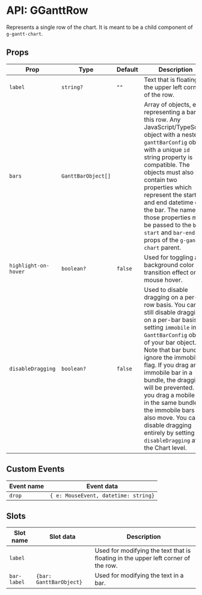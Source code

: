 # API: GGanttRow
Represents a single row of the chart. It is meant to be a child component of `g-gantt-chart`.  

## Props
| Prop        | Type    | Default | Description                  |
|-------------|---------|---------|------------------------------|
| `label`     |`string?`| `""`    | Text that is floating in the upper left corner of the row.
| `bars`      |`GanttBarObject[]`|  | Array of objects, each representing a bar in this row. Any JavaScript/TypeScript object with a nested `ganttBarConfig` object with a unique `id` string property is compatible. The objects must also contain two properties which represent the start and end datetime of the bar. The names of those properties must be passed  to the `bar-start` and `bar-end` props of the `g-gantt-chart` parent.
| `highlight-on-hover` | `boolean?` | `false` | Used for toggling a background color transition effect on mouse hover.
| `disableDragging` | `boolean?` | `false` | Used to disable dragging on a per-row basis. You can still disable dragging on a per-bar basis by setting `immobile` in the `GanttBarConfig` object of your bar object. Note that bar bundles ignore the immobile flag. If you drag an immobile bar in a bundle, the dragging will be prevented. If you drag a mobile bar in the same bundle, the immobile bars will also move. You can disable dragging entirely by setting `disableDragging` at the Chart level.
  
## Custom Events
| Event name                 | Event data                                                 |
|----------------------------|------------------------------------------------------------|
| `drop`                     | `{ e: MouseEvent, datetime: string}`                       |


## Slots
| Slot name                  | Slot data             | Description                             |
|----------------------------|-----------------------| ----------------------------------------|
| `label`           |   | Used for modifying the text that is floating in the upper left corner of the row. |
| `bar-label`        |  `{bar: GanttBarObject}` | Used for modifying the text in a bar. |